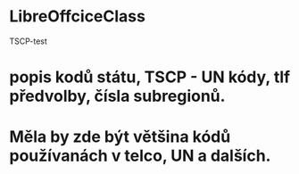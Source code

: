 # LibreOffciceClass
TSCP-test
# popis kodů státu, TSCP - UN kódy, tlf předvolby, čísla subregionů. 
# Měla by zde být většina kódů používanách v telco, UN a dalších.
